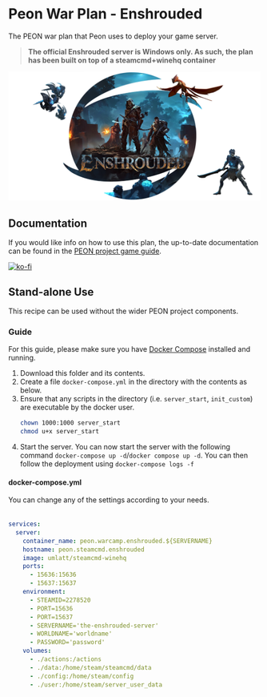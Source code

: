 # Peon War Plan - Enshrouded

The PEON war plan that Peon uses to deploy your game server.

> **The official Enshrouded server is Windows only. As such, the plan has been built on top of a steamcmd+winehq container**

![Enshrouded](./logo.png)

## Documentation

If you would like info on how to use this plan, the up-to-date documentation can be found in the [PEON project game guide](http://docs.warcamp.org/guides/games/enshrouded/).

[![ko-fi](https://ko-fi.com/img/githubbutton_sm.svg)](https://ko-fi.com/K3K567ILJ)

## Stand-alone Use

This recipe can be used without the wider PEON project components.

### Guide

For this guide, please make sure you have [Docker Compose](https://docs.docker.com.zh.xy2401.com/v17.12/compose/install/) installed and running.

1. Download this folder and its contents.
2. Create a file `docker-compose.yml` in the directory with the contents as below.
3. Ensure that any scripts in the directory (i.e. `server_start`, `init_custom`) are executable by the docker user.
    ```bash
    chown 1000:1000 server_start
    chmod u+x server_start
    ```
4. Start the server. You can now start the server with the following command `docker-compose up -d`/`docker compose up -d`. You can then follow the deployment using `docker-compose logs -f`

#### docker-compose.yml

You can change any of the settings according to your needs.

```yml

services:
  server:
    container_name: peon.warcamp.enshrouded.${SERVERNAME}
    hostname: peon.steamcmd.enshrouded
    image: umlatt/steamcmd-winehq
    ports:
      - 15636:15636
      - 15637:15637
    environment:
      - STEAMID=2278520
      - PORT=15636
      - PORT=15637
      - SERVERNAME='the-enshrouded-server'
      - WORLDNAME='worldname'
      - PASSWORD='password'
    volumes:
      - ./actions:/actions
      - ./data:/home/steam/steamcmd/data
      - ./config:/home/steam/config
      - ./user:/home/steam/server_user_data
```